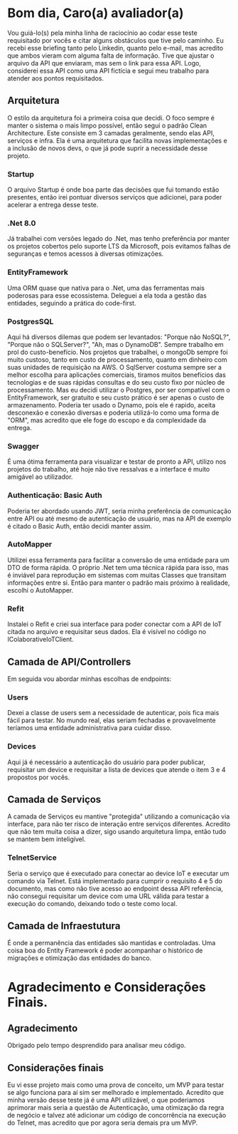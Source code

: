 
# Bom dia, Caro(a) avaliador(a) 
  Vou guiá-lo(s) pela minha linha de raciocínio ao codar esse teste requisitado por vocês e citar alguns obstáculos que tive pelo caminho.
  Eu recebi esse briefing tanto pelo Linkedin, quanto pelo e-mail, mas acredito que ambos vieram com alguma falta de informação. Tive que ajustar o arquivo da API que enviaram, mas sem o link para essa API.
  Logo, considerei essa API como uma API fictícia e segui meu trabalho para atender aos pontos requisitados.

## Arquitetura 
  O estilo da arquitetura foi a primeira coisa que decidi. O foco sempre é manter o sistema o mais limpo possível, então segui o padrão Clean Architecture. Este consiste em 3 camadas geralmente, sendo elas API, serviços e infra. Ela é uma arquitetura que facilita novas implementações e a inclusão de novos devs, o que já pode suprir a necessidade desse projeto.
### Startup
  O arquivo Startup é onde boa parte das decisões que fui tomando estão presentes, então irei pontuar diversos serviços que adicionei, para poder acelerar a entrega desse teste. 
### .Net 8.0
  Já trabalhei com versões legado do .Net, mas tenho preferência por manter os projetos cobertos pelo suporte LTS da Microsoft, pois evitamos falhas de seguranças e temos acessos à diversas otimizações. 
### EntityFramework
  Uma ORM quase que nativa para o .Net, uma das ferramentas mais poderosas para esse ecossistema. Deleguei a ela toda a gestão das entidades, seguindo a prática do code-first.
### PostgresSQL
  Aqui há diversos dilemas que podem ser levantados: "Porque não NoSQL?", "Porque não o SQLServer?", "Ah, mas o DynamoDB". Sempre trabalho em prol do custo-benefício. Nos projetos que trabalhei, o mongoDb sempre foi muito custoso, tanto em custo de processamento, quanto em dinheiro com suas unidades de requisição na AWS. O SqlServer costuma sempre ser a melhor escolha para aplicações comerciais, tiramos muitos benefícios das tecnologias e de suas rápidas consultas e do seu custo fixo por núcleo de processamento. Mas eu decidi utilizar o Postgres, por ser compatível com o EntityFramework, ser gratuito e seu custo prático é ser apenas o custo de armazenamento. Poderia ter usado o Dynamo, pois ele é rapido, aceita desconexão e conexão diversas e poderia utilizá-lo como uma forma de "ORM", mas acredito que ele foge do escopo e da complexidade da entrega.
### Swagger 
  É uma ótima ferramenta para visualizar e testar de pronto a API, utilizo nos projetos do trabalho, até hoje não tive ressalvas e a interface é muito amigável ao utilizador.
### Authenticação: Basic Auth
  Poderia ter abordado usando JWT, seria minha preferência de comunicação entre API ou até mesmo de autenticação de usuário, mas na API de exemplo é citado o Basic Auth, então decidi manter assim. 
### AutoMapper
  Utilizei essa ferramenta para facilitar a conversão de uma entidade para um DTO de forma rápida. O próprio .Net tem uma técnica rápida para isso, mas é inviável para reprodução em sistemas com muitas Classes que transitam informações entre si. Então para manter o padrão mais próximo à realidade, escolhi o AutoMapper.
### Refit
  Instalei o Refit e criei sua interface para poder conectar com a API de IoT citada no arquivo e requisitar seus dados. Ela é visível no código no IColaborativeIoTClient.
 
## Camada de API/Controllers
  Em seguida vou abordar minhas escolhas de endpoints:
### Users
  Dexei a classe de users sem a necessidade de autenticar, pois fica mais fácil para testar. No mundo real, elas seriam fechadas e provavelmente teríamos uma entidade administrativa para cuidar disso.
### Devices
  Aqui já é necessário a autenticação do usuário para poder publicar, requisitar um device e requisitar a lista de devices que atende o item 3 e 4 propostos por vocês. 

## Camada de Serviços
  A camada de Serviços eu mantive "protegida" utilizando a comunicação via interface, para não ter risco de interação entre serviços diferentes. Acredito que não tem muita coisa a dizer, sigo usando arquitetura limpa, então tudo se mantem bem inteligível.
### TelnetService
  Seria o serviço que é executado para conectar ao device IoT e executar um comando via Telnet. Está implementado para cumprir o requisito 4 e 5 do documento, mas como não tive acesso ao endpoint dessa API referência, não consegui requisitar um device com uma URL válida para testar a execução do comando, deixando todo o teste como local.

## Camada de Infraestutura
  É onde a permanência das entidades são mantidas e controladas. Uma coisa boa do Entity Framework é poder acompanhar o histórico de migrações e otimização das entidades do banco. 

# Agradecimento e Considerações Finais.
## Agradecimento
  Obrigado pelo tempo desprendido para analisar meu código.
  
## Considerações finais
  Eu vi esse projeto mais como uma prova de conceito, um MVP para testar se algo funciona para aí sim ser melhorado e implementado. Acredito que minha versão desse teste já é uma API utilizável, o que poderiamos aprimorar mais seria a questão de Autenticação, uma otimização da regra de negócio e talvez até adicionar um código de concorrência na execução do Telnet, mas acredito que por agora seria demais pra um MVP.

  

